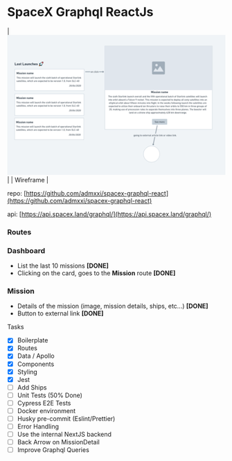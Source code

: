 # SpaceX Graphql ReactJs

| <img src="public\wireframe.png" alt="Wireframe" width="600px" height="auto"> |
| Wireframe |

repo: [https://github.com/admxxi/spacex-graphql-react](https://github.com/admxxi/spacex-graphql-react)

api: [https://api.spacex.land/graphql/](https://api.spacex.land/graphql/)

### **Routes**

### **Dashboard**

- List the last 10 missions **[DONE]**
- Clicking on the card, goes to the **Mission** route **[DONE]**

### **Mission**

- Details of the mission (image, mission details, ships, etc...) **[DONE]**
- Button to external link **[DONE]**

Tasks

- [x] Boilerplate
- [x] Routes
- [x] Data / Apollo
- [x] Components
- [x] Styling
- [x] Jest
- [ ] Add Ships
- [ ] Unit Tests (50% Done)
- [ ] Cypress E2E Tests
- [ ] Docker environment
- [ ] Husky pre-commit (Eslint/Prettier)
- [ ] Error Handling
- [ ] Use the internal NextJS backend
- [ ] Back Arrow on MissionDetail
- [ ] Improve Graphql Queries
